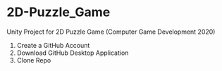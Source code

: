# 2D-Puzzle_Game
Unity Project for 2D Puzzle Game (Computer Game Development 2020)

1. Create a GitHub Account
2. Download GitHub Desktop Application
3. Clone Repo